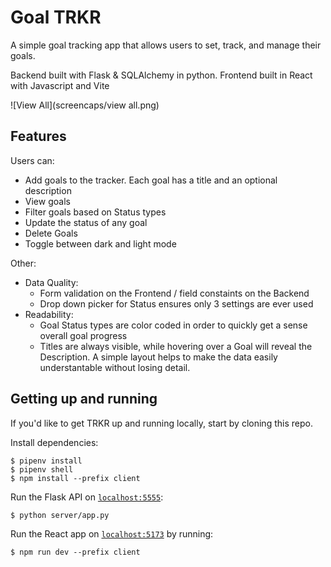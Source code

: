 # Goal TRKR
A simple goal tracking app that allows users to set, track, and manage their goals.

Backend built with Flask & SQLAlchemy in python. 
Frontend built in React with Javascript and Vite

![View All](screencaps/view all.png)

## Features
Users can:
- Add goals to the tracker. Each goal has a title and an optional description
- View goals
- Filter goals based on Status types
- Update the status of any goal
- Delete Goals
- Toggle between dark and light mode

Other:
- Data Quality: 
  - Form validation on the Frontend / field constaints on the Backend
  - Drop down picker for Status ensures only 3 settings are ever used
- Readability: 
  - Goal Status types are color coded in order to quickly get a sense overall goal progress
  -  Titles are always visible, while hovering over a Goal will reveal the Description. A simple layout helps to make the data easily understantable without losing detail.

## Getting up and running
If you'd like to get TRKR up and running locally, start by cloning this repo.

Install dependencies:

```
$ pipenv install
$ pipenv shell
$ npm install --prefix client
```

Run the Flask API on [`localhost:5555`](http://localhost:5555):

```
$ python server/app.py
```

Run the React app on [`localhost:5173`](http://localhost:5173) by
running:

```
$ npm run dev --prefix client
```

